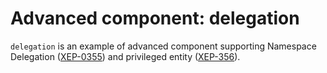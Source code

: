 # Advanced component: delegation

`delegation` is an example of advanced component supporting Namespace Delegation
([XEP-0355](https://xmpp.org/extensions/xep-0355.html)) and privileged entity
([XEP-356](https://xmpp.org/extensions/xep-0356.html)).
